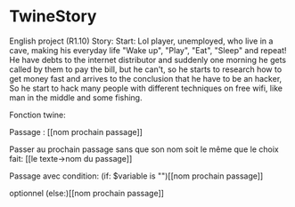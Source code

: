 # TwineStory
English project (R1.10)
Story:
Start: Lol player, unemployed, who live in a cave, making his everyday life "Wake up", "Play", "Eat", "Sleep" and repeat!
He have debts to the internet distributor and suddenly one morning he gets called by them to pay the bill, but he can't, so he starts to research how to get money fast and arrives to the conclusion that he have to be an hacker,
So he start to hack many people with different techniques on free wifi, like man in the middle and some fishing.


Fonction twine:

Passage :
[[nom prochain passage]]

Passer au prochain passage sans que son nom soit le même que le choix fait:
[[le texte->nom du passage]]

Passage avec condition:
(if: $variable is "")[[nom prochain passage]]

optionnel
(else:)[[nom prochain passage]]


